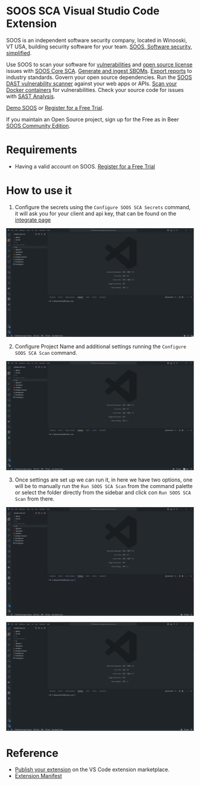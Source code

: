 # SOOS SCA Visual Studio Code Extension

SOOS is an independent software security company, located in Winooski, VT USA, building security software for your team. [SOOS, Software security, simplified](https://soos.io).

Use SOOS to scan your software for [vulnerabilities](https://app.soos.io/research/vulnerabilities) and [open source license](https://app.soos.io/research/licenses) issues with [SOOS Core SCA](https://soos.io/products/sca). [Generate and ingest SBOMs](https://soos.io/products/sbom-manager). [Export reports](https://kb.soos.io/help/soos-reports-for-export) to industry standards. Govern your open source dependencies. Run the [SOOS DAST vulnerability scanner](https://soos.io/products/dast) against your web apps or APIs. [Scan your Docker containers](https://soos.io/products/containers) for vulnerabilities. Check your source code for issues with [SAST Analysis](https://soos.io/products/sast).

[Demo SOOS](https://app.soos.io/demo) or [Register for a Free Trial](https://app.soos.io/register).

If you maintain an Open Source project, sign up for the Free as in Beer [SOOS Community Edition](https://soos.io/products/community-edition).

# Requirements

- Having a valid account on SOOS. [Register for a Free Trial](https://app.soos.io/register)

# How to use it

1. Configure the secrets using the `Configure SOOS SCA Secrets` command, it will ask you for your client and api key, that can be found on the [integrate page](https://app.soos.io/integrate/sca/)

![Configure secrets](./assets/Configure_Secrets.gif)

2. Configure Project Name and additional settings running the `Configure SOOS SCA Scan` command.

![Configure settings](./assets/Configure_Settings.gif)

3. Once settings are set up we can run it, in here we have two options, one will be to manually run the `Run SOOS SCA Scan` from the command palette or select the folder directly from the sidebar and click con `Run SOOS SCA Scan` from there.

![Perform scan from command](./assets/Perform_Scan_command.gif)

![Perform scan from menu](./assets/Perform_Scan_Menu.gif)

# Reference

- [Publish your extension](https://code.visualstudio.com/api/working-with-extensions/publishing-extension) on the VS Code extension marketplace.
- [Extension Manifest](https://vscode-docs.readthedocs.io/en/latest/extensionAPI/extension-manifest/)
